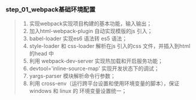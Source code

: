 ### step_01_webpack基础环境配置

> 1. 实现webpack实现项目构建的基本功能，输入输出；
> 2. 加入html-webpack-plugin 自动实现模版的js 引入；
> 3. babel-loader 实现es6 语法转 es5 语法；
> 4. style-loader 和 css-loader 解析在js 引入的css 文件，并插入到html的head 中
> 5. 利用 webpack-dev-server 实现热加载和开启服务功能；
> 6. devtool='inline-source-map' 实现开发状态下的调试；
> 7. yargs-parser 模块解析命令行参数；
> 8. 利用 cross-env（运行跨平台设置和使用环境变量的脚本），保证windows 和 linux 的 环境变量设置统一；